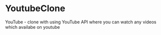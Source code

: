# YoutubeClone
YouTube - clone with using YouTube API where you can watch any videos which availabe on youtube



